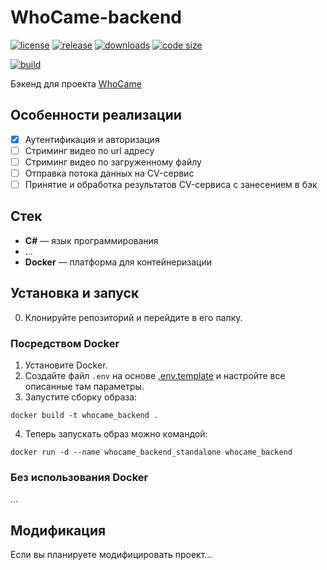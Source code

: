 # WhoCame-backend

[![license](https://img.shields.io/github/license/code-418-dpr/WhoCame-backend)](https://opensource.org/licenses/MIT)
[![release](https://img.shields.io/github/v/release/code-418-dpr/WhoCame-backend?include_prereleases)](https://github.com/code-418-dpr/WhoCame-backend/releases)
[![downloads](https://img.shields.io/github/downloads/code-418-dpr/WhoCame-backend/total)](https://github.com/code-418-dpr/WhoCame-backend/releases)
[![code size](https://img.shields.io/github/languages/code-size/code-418-dpr/WhoCame-backend.svg)](https://github.com/code-418-dpr/WhoCame-backend)

[![build](https://github.com/code-418-dpr/WhoCame-backend/actions/workflows/build.yaml/badge.svg)](https://github.com/code-418-dpr/WhoCame-backend/actions/workflows/build.yaml)

Бэкенд для проекта [WhoCame](https://github.com/code-418-dpr/WhoCame)

## Особенности реализации

- [x] Аутентификация и авторизация
- [ ] Стриминг видео по url адресу
- [ ] Стриминг видео по загруженному файлу
- [ ] Отправка потока данных на CV-сервис
- [ ] Принятие и обработка результатов CV-сервиса с занесением в бэк

## Стек

- **C#** — язык программирования
- ...
- **Docker** — платформа для контейнеризации

## Установка и запуск

0. Клонируйте репозиторий и перейдите в его папку.

### Посредством Docker

1. Установите Docker.
2. Создайте файл `.env` на основе [.env.template](.env.template) и настройте все описанные там параметры.
3. Запустите сборку образа:

```shell
docker build -t whocame_backend .
```

4. Теперь запускать образ можно командой:
```shell
docker run -d --name whocame_backend_standalone whocame_backend
```

### Без использования Docker

...

## Модификация

Если вы планируете модифицировать проект...
